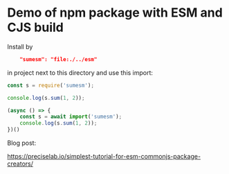 # Demo of npm package with ESM and CJS build

Install by

```json
    "sumesm": "file:./../esm"
```

in project next to this directory and use this import:

```typescript
const s = require('sumesm');

console.log(s.sum(1, 2));

(async () => {
    const s = await import('sumesm');
    console.log(s.sum(1, 2));
})()
```

Blog post:

https://preciselab.io/simplest-tutorial-for-esm-commonjs-package-creators/
